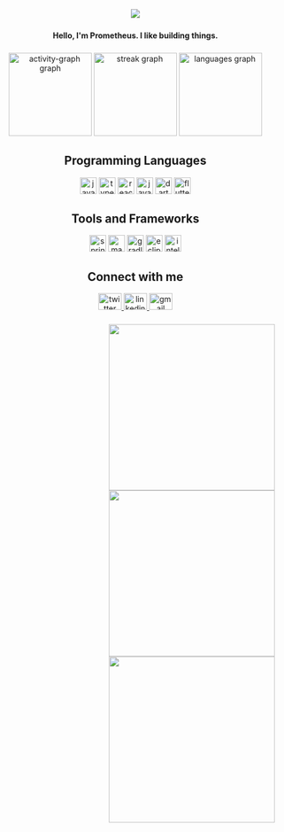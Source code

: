 <div align="center">
  <img src="https://visitor-badge.laobi.icu/badge?page_id=Sachan-aditya.Sachan-aditya&right_color=darkorange&left_text=views"  />
</div>

###

<h4 align="center">Hello, I'm Prometheus. I like building things.</h4>

###

<div align="center">
  <img src="https://github-readme-activity-graph.vercel.app/graph?username=Sachan-aditya&theme=github-dark" height="150" alt="activity-graph graph"  />
  <img src="https://streak-stats.demolab.com?user=Sachan-aditya&locale=en&mode=daily&theme=github_dark&hide_border=false&border_radius=5" height="150" alt="streak graph"  />
  <img src="https://github-readme-stats.vercel.app/api/top-langs?username=Sachan-aditya&locale=en&hide_title=false&layout=compact&card_width=320&langs_count=5&theme=github_dark&hide_border=false" height="150" alt="languages graph"  />
</div>

###

<h2 align="center">Programming Languages</h2>

<div align="center">
  <img src="https://cdn.jsdelivr.net/gh/devicons/devicon/icons/javascript/javascript-original.svg" height="30" alt="javascript logo"  />
  <img src="https://cdn.jsdelivr.net/gh/devicons/devicon/icons/typescript/typescript-original.svg" height="30" alt="typescript logo"  />
  <img src="https://cdn.jsdelivr.net/gh/devicons/devicon/icons/react/react-original.svg" height="30" alt="react logo"  />
  <img src="https://cdn.jsdelivr.net/gh/devicons/devicon/icons/java/java-original.svg" height="30" alt="java logo"  />
  <img src="https://cdn.jsdelivr.net/gh/devicons/devicon/icons/dart/dart-original.svg" height="30" alt="dart logo"  />
  <img src="https://cdn.jsdelivr.net/gh/devicons/devicon/icons/flutter/flutter-original.svg" height="30" alt="flutter logo"  />
</div>

###

<h2 align="center">Tools and Frameworks</h2>

<div align="center">
  <img src="https://cdn.jsdelivr.net/gh/devicons/devicon/icons/spring/spring-original.svg" height="30" alt="spring logo"  />
  <img src="https://cdn.jsdelivr.net/gh/devicons/devicon/icons/maven/maven-original.svg" height="30" alt="maven logo"  />
  <img src="https://cdn.jsdelivr.net/gh/devicons/devicon/icons/gradle/gradle-original.svg" height="30" alt="gradle logo"  />
  <img src="https://cdn.jsdelivr.net/gh/devicons/devicon/icons/eclipse/eclipse-original.svg" height="30" alt="eclipse logo"  />
  <img src="https://cdn.jsdelivr.net/gh/devicons/devicon/icons/intellij/intellij-original.svg" height="30" alt="intellij logo"  />
</div>

###

<h2 align="center">Connect with me</h2>

<div align="center">
  <a href="https://twitter.com/isachan_x" target="_blank">
    <img src="https://raw.githubusercontent.com/maurodesouza/profile-readme-generator/master/src/assets/icons/social/twitter/default.svg" width="42" height="30" alt="twitter logo"  />
  </a>
  <a href="https://linkedin.com/in/aditya-sachan-91679a241" target="_blank">
    <img src="https://raw.githubusercontent.com/maurodesouza/profile-readme-generator/master/src/assets/icons/social/linkedin/default.svg" width="42" height="30" alt="linkedin logo"  />
  </a>
  <a href="mailto:sachanaditya207@gmail.com" target="_blank">
    <img src="https://raw.githubusercontent.com/maurodesouza/profile-readme-generator/master/src/assets/icons/social/gmail/default.svg" width="42" height="30" alt="gmail logo"  />
  </a>
</div>

###
<img align="right" height="300" src="https://media.giphy.com/media/L1R1tvI9svbHRtEWnw/giphy.gif"  />
<img align="right" height="300" src="https://media.giphy.com/media/3o84sBmXpMcYS/giphy.gif"  />
<img align="right" height="300" src="https://media.giphy.com/media/13d2jmfuUisbxe/giphy.gif"  />
